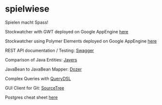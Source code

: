 # spielwiese
Spielen macht Spass!

Stockwatcher with GWT deployed on Google AppEngine [here](https://1-dot-mystockwatcher-155409.appspot.com/ "Stockwatcher with GWT")

Stockwatcher using Polymer Elements deployed on Google AppEngine [here](https://mystockwatcher-usingtemplates.appspot.com/ "Polymer frontend, Spring Boot backend")

REST API documentation / Testing: [Swagger](http://swagger.io/swagger-ui/ "Swagger UI")

Comparison of Java Entities: [Javers](http://javers.org/ "Javers")

JavaBean to JavaBean Mapper: [Dozer](http://dozer.sourceforge.net/ "Dozer")

Complex Queries with [QueryDSL](http://www.querydsl.com/ "QueryDSL")

GUI Client for Git: [SourceTree](https://www.sourcetreeapp.com/ "SourceTree")

Postgres cheat sheet [here](https://gist.github.com/Kartones/dd3ff5ec5ea238d4c546 "https://gist.github.com/Kartones/dd3ff5ec5ea238d4c546")


